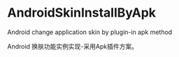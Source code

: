# AndroidSkinInstallByApk
Android change application skin by plugin-in apk method

Android 换肤功能实例实现-采用Apk插件方案。

